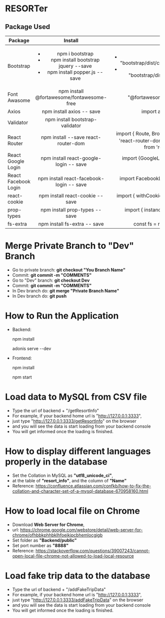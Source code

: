 # RESORTer

## Package Used

| Package        | Install           | Import  |
| -------------  |:-------------:    | -----:  |
| Bootstrap | <ul><li>npm i bootstrap</li><li>npm install bootstrap jquery --save</li><li>npm install popper.js --save</li></ul> | <ul><li>import "bootstrap/dist/css/bootstrap.css";</li><li>import "bootstrap/dist/js/bootstrap.js";</li></ul>|
| Font Awasome | npm install @fortawesome/fontawesome-free | import "@fortawesome/fontawesome-free/css/all.css";|
| Axios | npm install axios -- save | import axios from "axios";|
| Validator | npm install bootstrap-validator |
|  React Router | npm install --save react-router-dom | import { Route, BrowserRouter } from 'react-router-dom'；import { Link } from 'react-router-dom'
| React Google Login | npm install react-google-login -- save | import {GoogleLogin} from 'react-google-login';|
| React Facebook Login | npm install react-facebook-login -- save | import FacebookLogin from 'react-facebook-login';|
| react-cookie | npm install react-cookie -- save | import { withCookies, Cookies } from 'react-cookie';|
| prop-types | npm install prop-types -- save | import { instanceOf } from 'prop-types';|
| fs-extra | npm install fs-extra -- save | const fs = require('fs-extra');|
# Merge Private Branch to "Dev" Branch
- Go to private branch: __git checkout "You Branch Name"__ 
- Commit:               __git commit -m "COMMENTS"__
- Go to "Dev" branch:   __git checkout Dev__
- Commit:               __git commit -m "COMMENTS"__
- In Dev branch do:     __git merge "Private Branch Name"__
- In Dev branch do:     __git push__

# How to Run the Application
<ul><li>Backend:<p>npm install</p><p>adonis serve --dev</p></li><li>Frontend:<p>npm install</p><p>npm start</p></li></ul> 

# Load data to MySQL from CSV file
- Type the url of backend + "/getResortInfo" 
- For example, if your backend home url is "http://127.0.0.1:3333",
- just type "http://127.0.0.1:3333/getResortInfo" on the browser
- and you will see the data is start loading from your backend console
- You will get informed once the loading is finished.

# How to display different languages properly in the database
- Set the Collation in MySQL as __"utf8_unicode_ci"__, 
- at the table of __"resort_info"__, and the column of __"Name"__
- Reference: 
https://confluence.atlassian.com/confkb/how-to-fix-the-collation-and-character-set-of-a-mysql-database-670958160.html

# How to load local file on Chrome
- Download __Web Server for Chrome__,
- url: https://chrome.google.com/webstore/detail/web-server-for-chrome/ofhbbkphhbklhfoeikjpcbhemlocgigb
- Set folder as __"Backend/public"__
- Set port number as __"8888"__
- Reference: https://stackoverflow.com/questions/39007243/cannot-open-local-file-chrome-not-allowed-to-load-local-resource

# Load fake trip data to the database
- Type the url of backend + "/addFakeTripData" 
- For example, if your backend home url is "http://127.0.0.1:3333",
- just type "http://127.0.0.1:3333/addFakeTripData" on the browser
- and you will see the data is start loading from your backend console
- You will get informed once the loading is finished.
